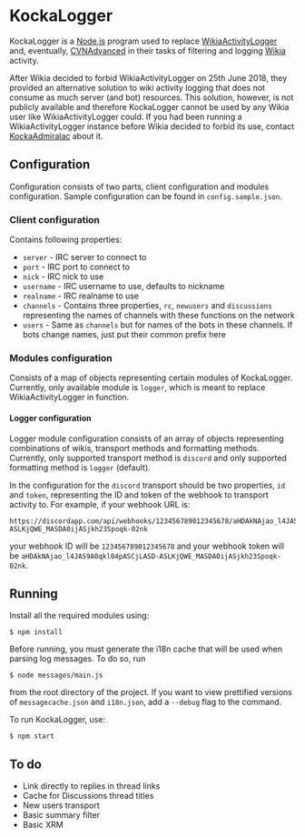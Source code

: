 # KockaLogger
KockaLogger is a [Node.js](https://nodejs.org) program used to replace [WikiaActivityLogger](https://github.com/KockaAdmiralac/WikiaActivityLogger)  and, eventually, [CVNAdvanced](https://github.com/KockaAdmiralac/CVNAdvanced) in their tasks of filtering and logging [Wikia](https://c.wikia.com) activity.

After Wikia decided to forbid WikiaActivityLogger on 25th June 2018, they provided an alternative solution to wiki activity logging that does not consume as much server (and bot) resources. This solution, however, is not publicly available and therefore KockaLogger cannot be used by any Wikia user like WikiaActivityLogger could. If you had been running a WikiaActivityLogger instance before Wikia decided to forbid its use, contact [KockaAdmiralac](https://dev.wikia.com/wiki/User_talk:KockaAdmiralac) about it.

## Configuration
Configuration consists of two parts, client configuration and modules configuration. Sample configuration can be found in `config.sample.json`.

### Client configuration
Contains following properties:
- `server` - IRC server to connect to
- `port` - IRC port to connect to
- `nick` - IRC nick to use
- `username` - IRC username to use, defaults to nickname
- `realname` - IRC realname to use
- `channels` - Contains three properties, `rc`, `newusers` and `discussions` representing the names of channels with these functions on the network
- `users` - Same as `channels` but for names of the bots in these channels. If bots change names, just put their common prefix here

### Modules configuration
Consists of a map of objects representing certain modules of KockaLogger. Currently, only available module is `logger`, which is meant to replace WikiaActivityLogger in function.

#### Logger configuration
Logger module configuration consists of an array of objects representing combinations of wikis, transport methods and formatting methods. Currently, only supported transport method is `discord` and only supported formatting method is `logger` (default).

In the configuration for the `discord` transport should be two properties, `id` and `token`, representing the ID and token of the webhook to transport activity to. For example, if your webhook URL is:
```
https://discordapp.com/api/webhooks/123456789012345678/aHDAkNAjao_l4JAS9A0qkl04pASCjLASD-ASLKjQWE_MASDA0ijASjkh23Spoqk-02nk
```
your webhook ID will be `123456789012345678` and your webhook token will be `aHDAkNAjao_l4JAS9A0qkl04pASCjLASD-ASLKjQWE_MASDA0ijASjkh23Spoqk-02nk`.

## Running
Install all the required modules using:
```console
$ npm install
```

Before running, you must generate the i18n cache that will be used when parsing log messages. To do so, run
```console
$ node messages/main.js
```
from the root directory of the project. If you want to view prettified versions of `messagecache.json` and `i18n.json`, add a `--debug` flag to the command.

To run KockaLogger, use:
```console
$ npm start
```

## To do
- Link directly to replies in thread links
- Cache for Discussions thread titles
- New users transport
- Basic summary filter
- Basic XRM

